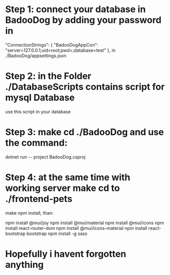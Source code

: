 # Step 1: connect your database in BadooDog by adding your password in
"ConnectionStrings": {
    "BadooDogAppCon": "server=127.0.0.1;uid=root;pwd=;database=test"
  },
  in ./BadooDog/appsettings.json

# Step 2: in the Folder ./DatabaseScripts contains script for mysql Database
use this script in your database

# Step 3: make cd ./BadooDog and use the command: 
dotnet run -- project BadooDog.csproj

# Step 4: at the same time with working server make cd to ./frontend-pets 
make npm install, 
than: 

npm install @mui/joy
npm install @mui/material
npm install @mui/icons
npm install react-router-dom
npm install @mui/icons-material
npm install react-bootstrap bootstrap
npm install -g sass

# Hopefully i havent forgotten anything